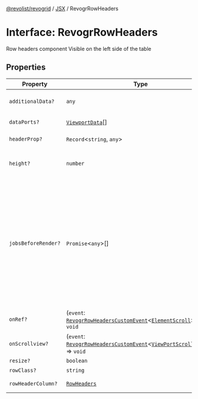 [@revolist/revogrid](README.md) / [JSX](Namespace.JSX.md) / RevogrRowHeaders

# Interface: RevogrRowHeaders

Row headers component
Visible on the left side of the table

## Properties

| Property | Type | Description | Defined in |
| ------ | ------ | ------ | ------ |
| `additionalData?` | `any` | Additional data to pass to renderer | [src/components.d.ts:2005](https://github.com/revolist/revogrid/blob/69db770b4dd0e83354c8d987e03567beaf944291/src/components.d.ts#L2005) |
| `dataPorts?` | [`ViewportData`](TypeAlias.ViewportData.md)[] | Viewport data | [src/components.d.ts:2009](https://github.com/revolist/revogrid/blob/69db770b4dd0e83354c8d987e03567beaf944291/src/components.d.ts#L2009) |
| `headerProp?` | `Record`\<`string`, `any`\> | Header props | [src/components.d.ts:2013](https://github.com/revolist/revogrid/blob/69db770b4dd0e83354c8d987e03567beaf944291/src/components.d.ts#L2013) |
| `height?` | `number` | Header height to setup row headers | [src/components.d.ts:2017](https://github.com/revolist/revogrid/blob/69db770b4dd0e83354c8d987e03567beaf944291/src/components.d.ts#L2017) |
| `jobsBeforeRender?` | `Promise`\<`any`\>[] | Prevent rendering until job is done. Can be used for initial rendering performance improvement. When several plugins require initial rendering this will prevent double initial rendering. | [src/components.d.ts:2021](https://github.com/revolist/revogrid/blob/69db770b4dd0e83354c8d987e03567beaf944291/src/components.d.ts#L2021) |
| `onRef?` | (`event`: [`RevogrRowHeadersCustomEvent`](Interface.RevogrRowHeadersCustomEvent.md)\<[`ElementScroll`](Interface.ElementScroll.md)\>) => `void` | Register element to scroll | [src/components.d.ts:2025](https://github.com/revolist/revogrid/blob/69db770b4dd0e83354c8d987e03567beaf944291/src/components.d.ts#L2025) |
| `onScrollview?` | (`event`: [`RevogrRowHeadersCustomEvent`](Interface.RevogrRowHeadersCustomEvent.md)\<[`ViewPortScrollEvent`](TypeAlias.ViewPortScrollEvent.md)\>) => `void` | Scroll viewport | [src/components.d.ts:2029](https://github.com/revolist/revogrid/blob/69db770b4dd0e83354c8d987e03567beaf944291/src/components.d.ts#L2029) |
| `resize?` | `boolean` | Enable resize | [src/components.d.ts:2033](https://github.com/revolist/revogrid/blob/69db770b4dd0e83354c8d987e03567beaf944291/src/components.d.ts#L2033) |
| `rowClass?` | `string` | Row class | [src/components.d.ts:2037](https://github.com/revolist/revogrid/blob/69db770b4dd0e83354c8d987e03567beaf944291/src/components.d.ts#L2037) |
| `rowHeaderColumn?` | [`RowHeaders`](Interface.RowHeaders.md) | Row header column | [src/components.d.ts:2041](https://github.com/revolist/revogrid/blob/69db770b4dd0e83354c8d987e03567beaf944291/src/components.d.ts#L2041) |
